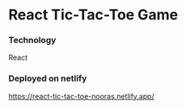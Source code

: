 # React Tic-Tac-Toe Game

### Technology
React

### Deployed on netlify
https://react-tic-tac-toe-nooras.netlify.app/
